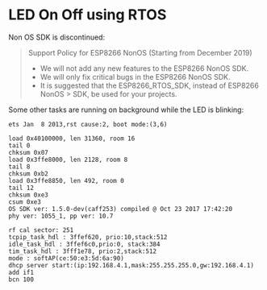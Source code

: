 # LED On Off using RTOS

Non OS SDK is discontinued:

> Support Policy for ESP8266 NonOS (Starting from December 2019)
>
> - We will not add any new features to the ESP8266 NonOS SDK.
> - We will only fix critical bugs in the ESP8266 NonOS SDK.
> - It is suggested that the ESP8266_RTOS_SDK, instead of ESP8266 NonOS > SDK, be used for your projects.

Some other tasks are running on background while the LED is blinking:

    ets Jan  8 2013,rst cause:2, boot mode:(3,6)

    load 0x40100000, len 31360, room 16
    tail 0
    chksum 0x07
    load 0x3ffe8000, len 2128, room 8
    tail 8
    chksum 0xb2
    load 0x3ffe8850, len 492, room 0
    tail 12
    chksum 0xe3
    csum 0xe3
    OS SDK ver: 1.5.0-dev(caff253) compiled @ Oct 23 2017 17:42:20
    phy ver: 1055_1, pp ver: 10.7

    rf cal sector: 251
    tcpip_task_hdl : 3ffef620, prio:10,stack:512
    idle_task_hdl : 3ffef6c0,prio:0, stack:384
    tim_task_hdl : 3fff1e78, prio:2,stack:512
    mode : softAP(ce:50:e3:5d:6a:90)
    dhcp server start:(ip:192.168.4.1,mask:255.255.255.0,gw:192.168.4.1)
    add if1
    bcn 100



